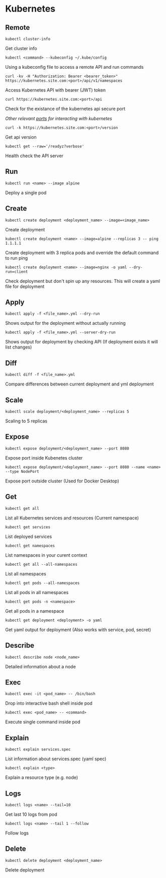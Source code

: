 # Kubernetes

## Remote

```kubectl cluster-info```

Get cluster info

```kubectl <command> --kubeconfig ~/.kube/config```

Using a kubeconfig file to access a remote API and run commands

```curl -kv -H "Authorization: Bearer <bearer_token>" https://kubernetes.site.com:<port>/api/v1/namespaces```

Access Kubernetes API with bearer (JWT) token

```curl https://kubernetes.site.com:<port>/api```

Check for the existance of the kubernetes api secure port

*Other relevant [ports](https://github.com/freach/kubernetes-security-best-practice/blob/master/README.md#firewall-ports-fire) for interacting with kubernetes*

```curl -k https://kubernetes.site.com:<port>/version```

Get api version

```kubectl get --raw='/readyz?verbose'```

Health check the API server

## Run

```kubectl run <name> --image alpine```

Deploy a single pod

## Create

```kubectl create deployment <deployment_name> --image=<image_name>```

Create deployment

```kubectl create deployment <name> --image=alpine --replicas 3 -- ping 1.1.1.1```

Create deployment with 3 replica pods and override the default command to run ping

```kubectl create deployment <name> --image=nginx -o yaml --dry-run=client```

Check deployment but don't spin up any resources. This will create a yaml file for deployment

## Apply

```kubectl apply -f <file_name>.yml --dry-run```

Shows output for the deployment without actually running

```kubectl apply -f <file_name>.yml --server-dry-run```

Shows output for deployment by checking API (If deployment exists it will list changes)

## Diff

```kubectl diff -f <file_name>.yml```

Compare differences between current deployment and yml deployment

## Scale

```kubectl scale deployment/<deployment_name> --replicas 5```

Scaling to 5 replicas

## Expose

```kubectl expose deployment/<deployment_name> --port 8080```

Expose port inside Kubenetes cluster

```kubectl expose deployment/<deployment_name> --port 8080 --name <name> --type NodePort```

Expose port outside cluster (Used for Docker Desktop)

## Get

```kubectl get all```

List all Kubernetes services and resources (Current namespace)

```kubectl get services```

List deployed services

```kubectl get namespaces```

List namespaces in your curent context

```kubectl get all --all-namespaces```

List all namespaces

```kubectl get pods --all-namespaces```

List all pods in all namespaces

```kubectl get pods -n <namespace>```

Get all pods in a namespace

```kubectl get deployment <deployment> -o yaml```

Get yaml output for deployment (Also works with service, pod, secret)

## Describe

```kubectl describe node <node_name>```

Detailed information about a node

## Exec

```kubectl exec -it <pod_name> -- /bin/bash```

Drop into interactive bash shell inside pod

```kubectl exec <pod_name> -- <command>```

Execute single command inside pod

## Explain

```kubectl explain services.spec```

List information about services.spec (yaml spec)

```kubectl explain <type>```

Explain a resource type (e.g. node)

## Logs

```kubectl logs <name> --tail=10```

Get last 10 logs from pod

```kubectl logs <name> --tail 1 --follow```

Follow logs

## Delete

```kubectl delete deployment <deployment_name>```

Delete deployment
